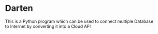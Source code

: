 # Darten
This is a Python program which can be used to connect multiple Database to Internet by converting it into a Cloud API
